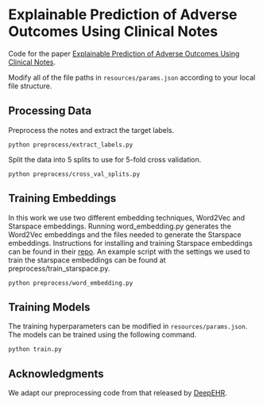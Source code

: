 # Explainable Prediction of Adverse Outcomes Using Clinical Notes

Code for the paper [Explainable Prediction of Adverse Outcomes Using Clinical Notes](https://arxiv.org/abs/1910.14095).

Modify all of the file paths in `resources/params.json` according to your local file structure.

## Processing Data 
Preprocess the notes and extract the target labels.

`python preprocess/extract_labels.py` 

Split the data into 5 splits to use for 5-fold cross validation.

`python preprocess/cross_val_splits.py` 

## Training Embeddings
In this work we use two different embedding techniques, Word2Vec and Starspace embeddings. Running word_embedding.py generates the Word2Vec embeddings and the files needed to generate the Starspace embeddings. Instructions for installing and training Starspace embeddings can be found in their [repo](https://github.com/facebookresearch/StarSpace). An example script with the settings we used to train the starspace embeddings can be found at preprocess/train_starspace.py.

`python preprocess/word_embedding.py` 

## Training Models
The training hyperparameters can be modified in `resources/params.json`. The models can be trained using the following command.

`python train.py` 

## Acknowledgments
We adapt our preprocessing code from that released by [DeepEHR](https://github.com/NYUMedML/DeepEHR).
